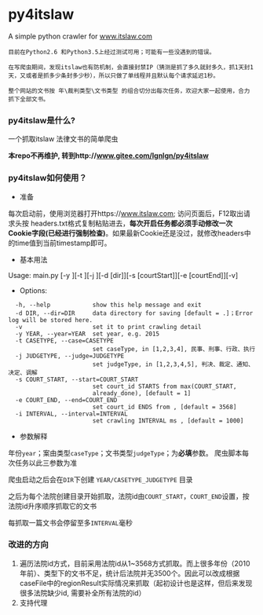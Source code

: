 # py4itslaw
A simple python crawler for www.itslaw.com

```
目前在Python2.6 和Python3.5上经过测试可用；可能有一些没遇到的错误。 

在写爬虫期间，发现itslaw也有防机制，会直接封禁IP（猜测是抓了多久就封多久，抓1天封1天，又或者是抓多少条封多少秒），所以只做了单线程并且默认每个请求延迟1秒。

整个网站的文书按 年\裁判类型\文书类型 的组合切分出每次任务，欢迎大家一起使用，合力抓下全部文书。
```


### py4itslaw是什么?

一个抓取itslaw 法律文书的简单爬虫

**本repo不再维护, 转到http://www.gitee.com/lgnlgn/py4itslaw**


### py4itslaw如何使用？

* 准备

每次启动前，使用浏览器打开https://www.itslaw.com; 访问页面后，F12取出请求头按 headers.txt格式复制粘贴进去，**每次开启任务都必须手动修改一次Cookie字段(已经进行强制检查)**。如果最新Cookie还是没过，就修改headers中的time值到当前timestamp即可。

* 基本用法

 Usage: main.py [-y <year>][-t <caseType>][-j <judgeType>][-d [dir]][-s [courtStart]][-e [courtEnd]][-v]

* Options:
```
  -h, --help            show this help message and exit
  -d DIR, --dir=DIR     data directory for saving [default = .]；Error log will be stored here. 
  -v                    set it to print crawling detail
  -y YEAR, --year=YEAR  set year, e.g. 2015
  -t CASETYPE, --case=CASETYPE
                        set caseType, in [1,2,3,4], 民事、刑事、行政、执行
  -j JUDGETYPE, --judge=JUDGETYPE
                        set judgeType, in [1,2,3,4,5], 判决、裁定、通知、决定、调解
  -s COURT_START, --start=COURT_START
                        set court_id STARTS from max(COURT_START,
                        already_done), [default = 1]
  -e COURT_END, --end=COURT_END
                        set court_id ENDS from , [default = 3568]
  -i INTERVAL, --interval=INTERVAL
                        set crawling INTERVAL ms , [default = 1000]
```


* 参数解释

 年份`year`；案由类型`caseType`；文书类型`judgeType`；为**必填**参数。 爬虫脚本每次任务以此三参数为准
 
 爬虫启动之后会在`DIR`下创建 `YEAR/CASETYPE_JUDGETYPE` 目录
 
 之后为每个法院创建目录开始抓取，法院id由`COURT_START`，`COURT_END`设置，按法院id升序顺序抓取它的文书
 
 每抓取一篇文书会停留至多`INTERVAL`毫秒
 
### 改进的方向
1. 遍历法院id方式，目前采用法院id从1~3568方式抓取。而上很多年份（2010年前）、类型下的文书不足，统计后法院并无3500个。因此可以改成根据caseFile中的regionResult实际情况来抓取（起初设计也是这样，但后来发现很多法院缺少id, 需要补全所有法院的id）
2. 支持代理